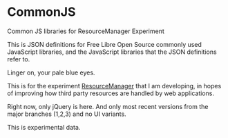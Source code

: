 CommonJS
========
Common JS libraries for ResourceManager Experiment

This is JSON definitions for Free Libre Open Source commonly used JavaScript
libraries, and the JavaScript libraries that the JSON definitions refer to.

Linger on, your pale blue eyes.

This is for the experiment
[ResourceManager](https://github.com/AliceWonderMiscreations/ResourceManager)
that I am developing, in hopes of improving how third party resources are
handled by web applications.

Right now, only jQuery is here. And only most recent versions from the major
branches (1,2,3) and no UI variants.

This is experimental data.
